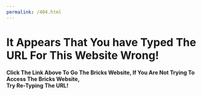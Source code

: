 ```yaml
---
permalink: /404.html
---
```


<html>
<head>
  <h1>It Appears That You have Typed The URL For This Website Wrong!</h1>
  <h4>Click The Link Above To Go The Bricks Website, If You Are Not Trying To Access The Bricks Website, <br>Try Re-Typing The URL!</h4>
</head>
</html>
